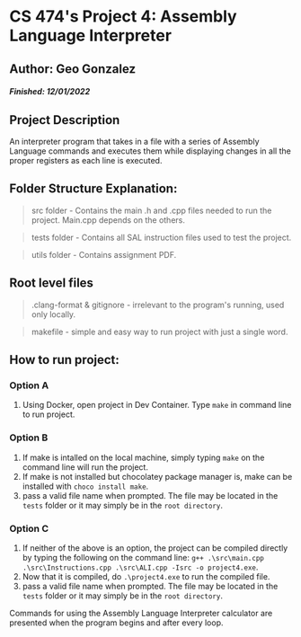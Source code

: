 # CS 474's Project 4: Assembly Language Interpreter

## Author: Geo Gonzalez

##### Finished: 12/01/2022

## Project Description
An interpreter program that takes in a file with a series of Assembly Language commands and executes them while displaying changes in all the proper registers as each line is executed.   

## Folder Structure Explanation:

> src folder - Contains the main .h and .cpp files needed to run the project. Main.cpp depends on the others.

> tests folder - Contains all SAL instruction files used to test the project.

> utils folder - Contains assignment PDF.

## Root level files

> .clang-format & gitignore - irrelevant to the program's running, used only locally.

> makefile - simple and easy way to run project with just a single word.

## How to run project:

### Option A
1. Using Docker, open project in Dev Container. Type `make` in command line to run project.

### Option B

1. If make is intalled on the local machine, simply typing `make` on the command line will run the project.
2. If make is not installed but chocolatey package manager is, make can be installed with `choco install make`.
3. pass a valid file name when prompted. The file may be located in the `tests` folder or it may simply be in the `root directory`.

### Option C

1. If neither of the above is an option, the project can be compiled directly by typing the following on the command line: `g++ .\src\main.cpp .\src\Instructions.cpp .\src\ALI.cpp -Isrc -o project4.exe`.
2. Now that it is compiled, do `.\project4.exe` to run the compiled file.
3. pass a valid file name when prompted. The file may be located in the `tests` folder or it may simply be in the `root directory`.

Commands for using the Assembly Language Interpreter calculator are presented when the program begins and after every loop.
